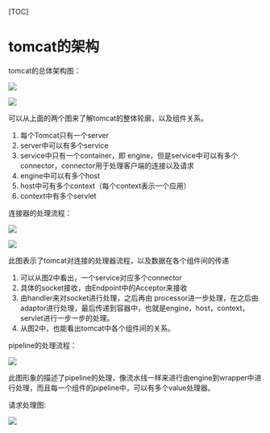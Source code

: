 [TOC]

# tomcat的架构

tomcat的总体架构图：

![](ServerContainer.png)

![](ServerContainer2.png)

可以从上面的两个图来了解tomcat的整体轮廓，以及组件关系。

1. 每个Tomcat只有一个server
2. server中可以有多个service
3. service中只有一个container，即 engine，但是service中可以有多个connector，connector用于处理客户端的连接以及请求
4. engine中可以有多个host
5. host中可有多个context（每个context表示一个应用）
6. context中有多个servlet



连接器的处理流程：

![](HttpConnector.png)

![](connectorProcess.png)

此图表示了tomcat对连接的处理器流程，以及数据在各个组件间的传递

1. 可以从图2中看出，一个service对应多个connector
2. 具体的socket接收，由Endpoint中的Acceptor来接收
3. 由handler来对socket进行处理，之后再由 processor进一步处理，在之后由 adaptor进行处理，最后传递到容器中，也就是engine，host，context，servlet进行一步一步的处理。
4. 从图2中，也能看出tomcat中各个组件间的关系。





pipeline的处理流程：

![](PipelineValue.png)

此图形象的描述了pipeline的处理，像流水线一样来进行由engine到wrapper中进行处理，而且每一个组件的pipeline中，可以有多个value处理器。

请求处理图:

![](tomcat-request.png)







































